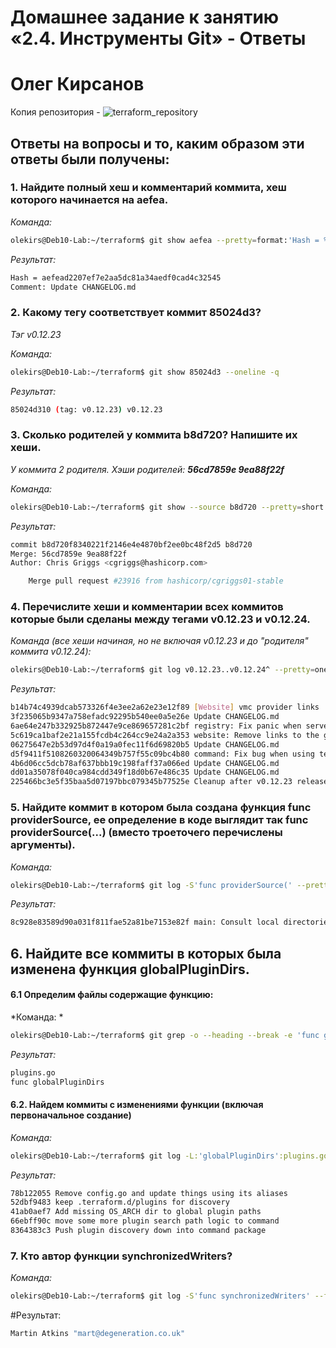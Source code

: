 # Домашнее задание к занятию «2.4. Инструменты Git» - Ответы

# Олег Кирсанов

Копия репозитория - ![terraform_repository](https://github.com/hashicorp/terraform)

## Ответы на вопросы и то, каким образом эти ответы были получены:

### 1. Найдите полный хеш и комментарий коммита, хеш которого начинается на aefea.

*Команда:*
```bash
olekirs@Deb10-Lab:~/terraform$ git show aefea --pretty=format:'Hash = %H %nComment: %s' -q
```
*Результат:*
```bash
Hash = aefead2207ef7e2aa5dc81a34aedf0cad4c32545 
Comment: Update CHANGELOG.md
```
### 2. Какому тегу соответствует коммит 85024d3?

*Тэг v0.12.23*

*Команда:*
```bash
olekirs@Deb10-Lab:~/terraform$ git show 85024d3 --oneline -q
```
*Результат:*
```bash
85024d310 (tag: v0.12.23) v0.12.23
```
### 3. Сколько родителей у коммита b8d720? Напишите их хеши.

*У коммита 2 родителя. Хэши родителей:* ***56cd7859e 9ea88f22f***

*Команда:*
```bash
olekirs@Deb10-Lab:~/terraform$ git show --source b8d720 --pretty=short 
```
*Результат:*
```bash
commit b8d720f8340221f2146e4e4870bf2ee0bc48f2d5 b8d720
Merge: 56cd7859e 9ea88f22f
Author: Chris Griggs <cgriggs@hashicorp.com>

    Merge pull request #23916 from hashicorp/cgriggs01-stable
```
### 4. Перечислите хеши и комментарии всех коммитов которые были сделаны между тегами v0.12.23 и v0.12.24.
*Команда \(все хеши начиная, но не включая v0.12.23 и до \"родителя\" коммита v0.12.24\):*
```bash
olekirs@Deb10-Lab:~/terraform$ git log v0.12.23..v0.12.24^ --pretty=oneline 
```
*Результат:*
```bash
b14b74c4939dcab573326f4e3ee2a62e23e12f89 [Website] vmc provider links
3f235065b9347a758efadc92295b540ee0a5e26e Update CHANGELOG.md
6ae64e247b332925b872447e9ce869657281c2bf registry: Fix panic when server is unreachable
5c619ca1baf2e21a155fcdb4c264cc9e24a2a353 website: Remove links to the getting started guide\'s old location
06275647e2b53d97d4f0a19a0fec11f6d69820b5 Update CHANGELOG.md
d5f9411f5108260320064349b757f55c09bc4b80 command: Fix bug when using terraform login on Windows
4b6d06cc5dcb78af637bbb19c198faff37a066ed Update CHANGELOG.md
dd01a35078f040ca984cdd349f18d0b67e486c35 Update CHANGELOG.md
225466bc3e5f35baa5d07197bbc079345b77525e Cleanup after v0.12.23 release
```
### 5. Найдите коммит в котором была создана функция func providerSource, ее определение в коде выглядит так func providerSource(...) (вместо троеточего перечислены аргументы).
*Команда:* 
```bash
olekirs@Deb10-Lab:~/terraform$ git log -S'func providerSource(' --pretty=oneline 
```
*Результат:*
```bash
8c928e83589d90a031f811fae52a81be7153e82f main: Consult local directories as potential mirrors of providers
```

## 6. Найдите все коммиты в которых была изменена функция globalPluginDirs.
#### 6.1 Определим файлы содержащие функцию:
*Команда: *
```bash
olekirs@Deb10-Lab:~/terraform$ git grep -o --heading --break -e 'func globalPluginDirs'
```
*Результат:*
```bash
plugins.go
func globalPluginDirs
```
#### 6.2. Найдем коммиты с изменениями функции (включая первоначальное создание)
*Команда:* 
```bash
olekirs@Deb10-Lab:~/terraform$ git log -L:'globalPluginDirs':plugins.go --oneline  -q
```
*Результат:*
```bash
78b122055 Remove config.go and update things using its aliases
52dbf9483 keep .terraform.d/plugins for discovery
41ab0aef7 Add missing OS_ARCH dir to global plugin paths
66ebff90c move some more plugin search path logic to command
8364383c3 Push plugin discovery down into command package
```
### 7. Кто автор функции synchronizedWriters?
*Команда:* 
```bash
olekirs@Deb10-Lab:~/terraform$ git log -S'func synchronizedWriters' --first-parent --pretty=format:'%an "%ae"'
```
#Результат:
```bash
Martin Atkins "mart@degeneration.co.uk"
```


